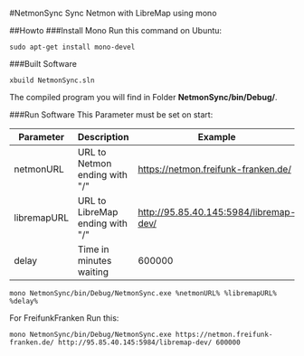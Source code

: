 #NetmonSync
Sync Netmon with LibreMap using mono

##Howto
###Install Mono
Run this command on Ubuntu:
```
sudo apt-get install mono-devel
```
###Built Software
```
xbuild NetmonSync.sln
```
The compiled program you will find in Folder **NetmonSync/bin/Debug/**.

###Run Software
This Parameter must be set on start:

Parameter   | Description                      | Example
----------- | ---------------------------------| --------------------------------------
netmonURL   | URL to Netmon ending with "/"    | https://netmon.freifunk-franken.de/
libremapURL | URL to LibreMap ending with "/"  | http://95.85.40.145:5984/libremap-dev/
delay       | Time in minutes waiting          | 600000

```
mono NetmonSync/bin/Debug/NetmonSync.exe %netmonURL% %libremapURL% %delay%
```
For FreifunkFranken Run this:
```
mono NetmonSync/bin/Debug/NetmonSync.exe https://netmon.freifunk-franken.de/ http://95.85.40.145:5984/libremap-dev/ 600000
```
